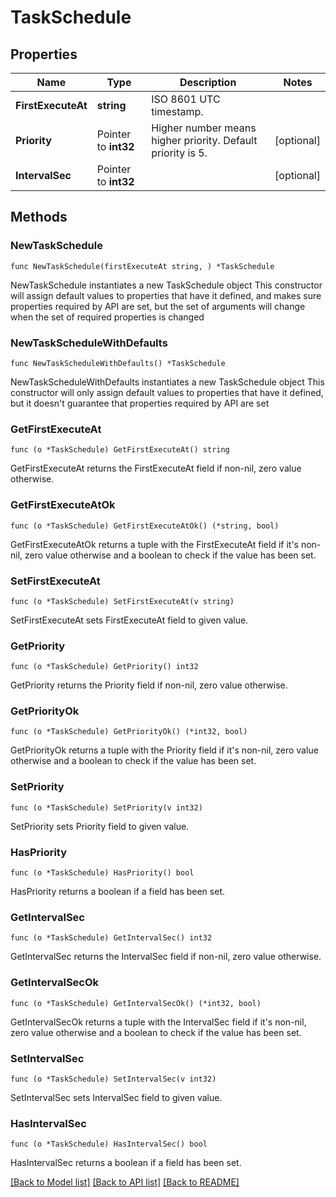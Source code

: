 # TaskSchedule

## Properties

Name | Type | Description | Notes
------------ | ------------- | ------------- | -------------
**FirstExecuteAt** | **string** | ISO 8601 UTC timestamp. | 
**Priority** | Pointer to **int32** | Higher number means higher priority. Default priority is 5. | [optional] 
**IntervalSec** | Pointer to **int32** |  | [optional] 

## Methods

### NewTaskSchedule

`func NewTaskSchedule(firstExecuteAt string, ) *TaskSchedule`

NewTaskSchedule instantiates a new TaskSchedule object
This constructor will assign default values to properties that have it defined,
and makes sure properties required by API are set, but the set of arguments
will change when the set of required properties is changed

### NewTaskScheduleWithDefaults

`func NewTaskScheduleWithDefaults() *TaskSchedule`

NewTaskScheduleWithDefaults instantiates a new TaskSchedule object
This constructor will only assign default values to properties that have it defined,
but it doesn't guarantee that properties required by API are set

### GetFirstExecuteAt

`func (o *TaskSchedule) GetFirstExecuteAt() string`

GetFirstExecuteAt returns the FirstExecuteAt field if non-nil, zero value otherwise.

### GetFirstExecuteAtOk

`func (o *TaskSchedule) GetFirstExecuteAtOk() (*string, bool)`

GetFirstExecuteAtOk returns a tuple with the FirstExecuteAt field if it's non-nil, zero value otherwise
and a boolean to check if the value has been set.

### SetFirstExecuteAt

`func (o *TaskSchedule) SetFirstExecuteAt(v string)`

SetFirstExecuteAt sets FirstExecuteAt field to given value.


### GetPriority

`func (o *TaskSchedule) GetPriority() int32`

GetPriority returns the Priority field if non-nil, zero value otherwise.

### GetPriorityOk

`func (o *TaskSchedule) GetPriorityOk() (*int32, bool)`

GetPriorityOk returns a tuple with the Priority field if it's non-nil, zero value otherwise
and a boolean to check if the value has been set.

### SetPriority

`func (o *TaskSchedule) SetPriority(v int32)`

SetPriority sets Priority field to given value.

### HasPriority

`func (o *TaskSchedule) HasPriority() bool`

HasPriority returns a boolean if a field has been set.

### GetIntervalSec

`func (o *TaskSchedule) GetIntervalSec() int32`

GetIntervalSec returns the IntervalSec field if non-nil, zero value otherwise.

### GetIntervalSecOk

`func (o *TaskSchedule) GetIntervalSecOk() (*int32, bool)`

GetIntervalSecOk returns a tuple with the IntervalSec field if it's non-nil, zero value otherwise
and a boolean to check if the value has been set.

### SetIntervalSec

`func (o *TaskSchedule) SetIntervalSec(v int32)`

SetIntervalSec sets IntervalSec field to given value.

### HasIntervalSec

`func (o *TaskSchedule) HasIntervalSec() bool`

HasIntervalSec returns a boolean if a field has been set.


[[Back to Model list]](../README.md#documentation-for-models) [[Back to API list]](../README.md#documentation-for-api-endpoints) [[Back to README]](../README.md)


